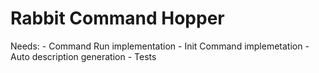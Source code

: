 # Rabbit Command Hopper
Needs:
	- Command Run implementation
	- Init Command implemetation
	- Auto description generation
	- Tests

